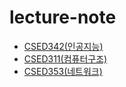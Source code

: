 # lecture-note

- [CSED342(인공지능)](/Artificial-Intelligence/index.md)
- [CSED311(컴퓨터구조)](/Computer-Architecture/index.md)
- [CSED353(네트워크)](Network/index.md)
